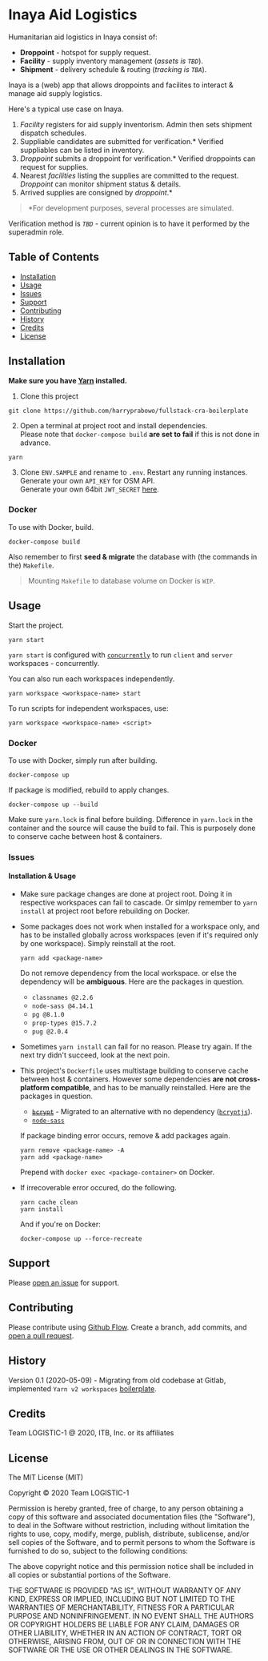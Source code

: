 # Inaya Aid Logistics

Humanitarian aid logistics in Inaya consist of:

- **Droppoint** - hotspot for supply request.
- **Facility** - supply inventory management (_assets is `TBD`_).
- **Shipment** - delivery schedule & routing (_tracking is `TBA`_).

Inaya is a (web) app that allows droppoints and facilites to interact & manage aid supply logistics.

Here's a typical use case on Inaya.

1. _Facility_ registers for aid supply inventorism. Admin then sets shipment dispatch schedules.
2. Suppliable candidates are submitted for verification.\* Verified suppliables can be listed in inventory.
3. _Droppoint_ submits a droppoint for verification.\* Verified droppoints can request for supplies.
4. Nearest _facilities_ listing the supplies are committed to the request. _Droppoint_ can monitor shipment status & details.
5. Arrived supplies are consigned by _droppoint_.\*

> \*For development purposes, several processes are simulated.

Verification method is _`TBD`_ - current opinion is to have it performed by the superadmin role.

## Table of Contents

- [Installation](#installation)
- [Usage](#usage)
- [Issues](#issues)
- [Support](#contributing)
- [Contributing](#contributing)
- [History](#history)
- [Credits](#credits)
- [License](#license)

## Installation

**Make sure you have [Yarn](https://github.com/yarnpkg/yarn) installed.**

1. Clone this project

```
git clone https://github.com/harryprabowo/fullstack-cra-boilerplate
```

2. Open a terminal at project root and install dependencies.  
   Please note that `docker-compose build` **are set to fail** if this is not done in advance.

```
yarn
```

3. Clone `ENV.SAMPLE` and rename to `.env`. Restart any running instances.  
   Generate your own `API_KEY` for OSM API.  
   Generate your own 64bit `JWT_SECRET` [here](https://www.grc.com/passwords.htm).

### Docker

To use with Docker, build.

```
docker-compose build
```

Also remember to first **seed & migrate** the database with (the commands in the) `Makefile`.

> Mounting `Makefile` to database volume on Docker is `WIP`.

## Usage

Start the project.

```
yarn start
```

`yarn start` is configured with [`concurrently`](https://github.com/kimmobrunfeldt/concurrently) to run `client` and `server` workspaces - concurrently.

You can also run each workspaces independently.

```
yarn workspace <workspace-name> start
```

To run scripts for independent workspaces, use:

```
yarn workspace <workspace-name> <script>
```

### Docker

To use with Docker, simply run after building.

```
docker-compose up
```

If package is modified, rebuild to apply changes.

```
docker-compose up --build
```

Make sure `yarn.lock` is final before building. Difference in `yarn.lock` in the container and the source will cause the build to fail. This is purposely done to conserve cache between host & containers.

### Issues

#### Installation & Usage

- Make sure package changes are done at project root. Doing it in respective workspaces can fail to cascade. Or simlpy remember to `yarn install` at project root before rebuilding on Docker.
- Some packages does not work when installed for a workspace only, and has to be installed globally across workspaces (even if it's required only by one workspace). Simply reinstall at the root.

  ```
  yarn add <package-name>
  ```

  Do not remove dependency from the local workspace. or else the dependency will be **ambiguous**. Here are the packages in question.

  - `classnames @2.2.6`
  - `node-sass @4.14.1`
  - `pg @8.1.0`
  - `prop-types @15.7.2`
  - `pug @2.0.4`

- Sometimes `yarn install` can fail for no reason. Please try again. If the next try didn't succeed, look at the next poin.
- This project's `Dockerfile` uses multistage building to conserve cache between host & containers. However some dependencies **are not cross-platform compatible**, and has to be manually reinstalled. Here are the packages in question.

  - [~~`bcrypt`~~](https://github.com/kelektiv/node.bcrypt.js) - Migrated to an alternative with no dependency ([`bcryptjs`](https://github.com/dcodeIO/bcrypt.js)).
  - [`node-sass`](https://github.com/sass/node-sass)

  If package binding error occurs, remove & add packages again.

  ```
  yarn remove <package-name> -A
  yarn add <package-name>
  ```

  Prepend with `docker exec <package-container>` on Docker.

- If irrecoverable error occured, do the following.
  ```
  yarn cache clean
  yarn install
  ```
  And if you're on Docker:
  ```
  docker-compose up --force-recreate
  ```

## Support

Please [open an issue](https://github.com/harryprabowo/inaya/issues/new) for support.

## Contributing

Please contribute using [Github Flow](https://guides.github.com/introduction/flow/). Create a branch, add commits, and [open a pull request](https://github.com/harryprabowo/inaya/compare/).

## History

Version 0.1 (2020-05-09) - Migrating from old codebase at Gitlab, implemented `Yarn v2 workspaces` [boilerplate](https://github.com/harryprabowo/fullstack-cra-monorepo-boilerplate).

## Credits

Team LOGISTIC-1 @ 2020, ITB, Inc. or its affiliates

## License

The MIT License (MIT)

Copyright © 2020 Team LOGISTIC-1

Permission is hereby granted, free of charge, to any person obtaining a copy of this software and associated documentation files (the "Software"), to deal in the Software without restriction, including without limitation the rights to use, copy, modify, merge, publish, distribute, sublicense, and/or sell copies of the Software, and to permit persons to whom the Software is furnished to do so, subject to the following conditions:

The above copyright notice and this permission notice shall be included in all copies or substantial portions of the Software.

THE SOFTWARE IS PROVIDED "AS IS", WITHOUT WARRANTY OF ANY KIND, EXPRESS OR IMPLIED, INCLUDING BUT NOT LIMITED TO THE WARRANTIES OF MERCHANTABILITY, FITNESS FOR A PARTICULAR PURPOSE AND NONINFRINGEMENT. IN NO EVENT SHALL THE AUTHORS OR COPYRIGHT HOLDERS BE LIABLE FOR ANY CLAIM, DAMAGES OR OTHER LIABILITY, WHETHER IN AN ACTION OF CONTRACT, TORT OR OTHERWISE, ARISING FROM, OUT OF OR IN CONNECTION WITH THE SOFTWARE OR THE USE OR OTHER DEALINGS IN THE SOFTWARE.
